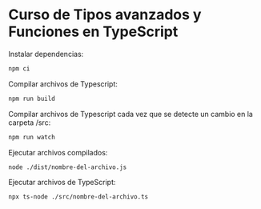 # Curso de Tipos avanzados y Funciones en TypeScript

Instalar dependencias:

```bash
npm ci
```

Compilar archivos de Typescript:

```bash
npm run build
```

Compilar archivos de Typescript cada vez que se detecte un cambio en la carpeta /src:

```bash
npm run watch
```

Ejecutar archivos compilados:

```bash
node ./dist/nombre-del-archivo.js
```

Ejecutar archivos de TypeScript:

```bash
npx ts-node ./src/nombre-del-archivo.ts
```
